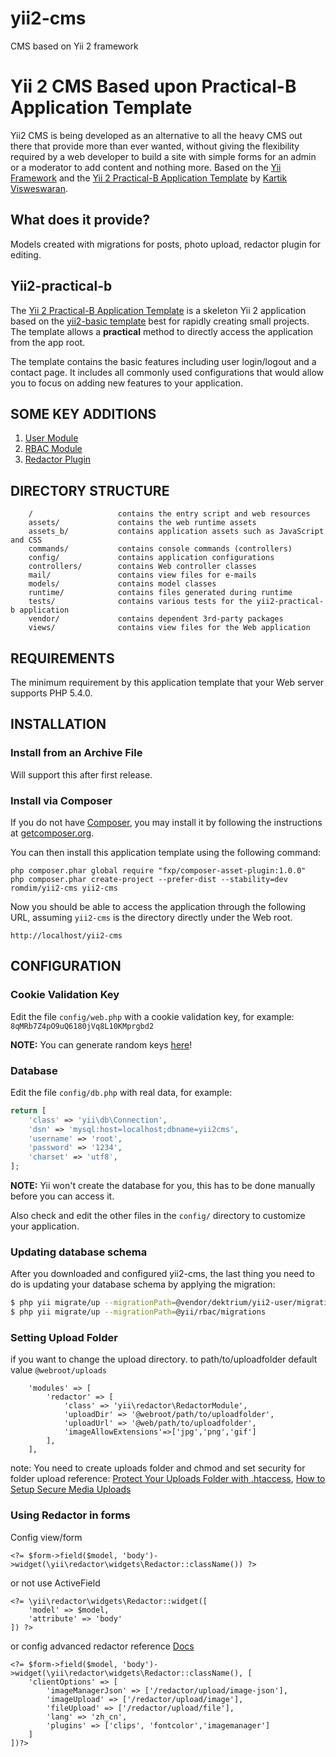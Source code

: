 # yii2-cms
CMS based on Yii 2 framework

Yii 2 CMS Based upon Practical-B Application Template
======================================

Yii2 CMS is being developed as an alternative to all the heavy CMS out there that provide more than ever wanted,
without giving the flexibility required by a web developer to build a site with simple forms for an admin or a
moderator to add content and nothing more. Based on the [Yii Framework](http://www.yiiframework.com/) and the
[Yii 2 Practical-B Application Template](https://github.com/kartik-v/yii2-app-practical-b/) by
[Kartik Visweswaran](https://github.com/kartik-v).


What does it provide?
---------------------
Models created with migrations for posts, photo upload, redactor plugin for editing. 


Yii2-practical-b
---------------------

The [Yii 2 Practical-B Application Template](https://github.com/kartik-v/yii2-app-practical-b/) is a skeleton Yii 2 application based on the 
[yii2-basic template](https://github.com/yiisoft/yii2-app-basic/) best for
rapidly creating small projects. The template allows a **practical** method to directly 
access the application from the app root.

The template contains the basic features including user login/logout and a contact page.
It includes all commonly used configurations that would allow you to focus on adding new
features to your application.

SOME KEY ADDITIONS
-------------------

1. [User Module](https://github.com/dektrium/yii2-user)
2. [RBAC Module](https://github.com/dektrium/yii2-rbac)
3. [Redactor Plugin](https://github.com/yiidoc/yii2-redactor)

DIRECTORY STRUCTURE
-------------------

```
    /                   contains the entry script and web resources
    assets/             contains the web runtime assets
    assets_b/           contains application assets such as JavaScript and CSS
    commands/           contains console commands (controllers)
    config/             contains application configurations
    controllers/        contains Web controller classes
    mail/               contains view files for e-mails
    models/             contains model classes
    runtime/            contains files generated during runtime
    tests/              contains various tests for the yii2-practical-b application
    vendor/             contains dependent 3rd-party packages
    views/              contains view files for the Web application
```

REQUIREMENTS
------------

The minimum requirement by this application template that your Web server supports PHP 5.4.0.


INSTALLATION
------------

### Install from an Archive File

Will support this after first release.


### Install via Composer

If you do not have [Composer](http://getcomposer.org/), you may install it by following the instructions
at [getcomposer.org](http://getcomposer.org/doc/00-intro.md#installation-nix).

You can then install this application template using the following command:

~~~
php composer.phar global require "fxp/composer-asset-plugin:1.0.0"
php composer.phar create-project --prefer-dist --stability=dev romdim/yii2-cms yii2-cms
~~~

Now you should be able to access the application through the following URL, assuming `yii2-cms` is the directory
directly under the Web root.

~~~
http://localhost/yii2-cms
~~~


CONFIGURATION
-------------

### Cookie Validation Key

Edit the file `config/web.php` with a cookie validation key, for example:
`8qMRb7Z4pO9uQ6180jVq8L10KMprgbd2`

**NOTE:** You can generate random keys [here](http://randomkeygen.com/)!

### Database

Edit the file `config/db.php` with real data, for example:

```php
return [
	'class' => 'yii\db\Connection',
	'dsn' => 'mysql:host=localhost;dbname=yii2cms',
	'username' => 'root',
	'password' => '1234',
	'charset' => 'utf8',
];
```

**NOTE:** Yii won't create the database for you, this has to be done manually before you can access it.

Also check and edit the other files in the `config/` directory to customize your application.

### Updating database schema

After you downloaded and configured yii2-cms, the last thing you need to do is updating your database schema by applying
the migration:

```bash
$ php yii migrate/up --migrationPath=@vendor/dektrium/yii2-user/migrations
$ php yii migrate/up --migrationPath=@yii/rbac/migrations
```


### Setting Upload Folder

if you want to change the upload directory.
to path/to/uploadfolder
default value `@webroot/uploads`

```
    'modules' => [
        'redactor' => [
            'class' => 'yii\redactor\RedactorModule',
            'uploadDir' => '@webroot/path/to/uploadfolder',
            'uploadUrl' => '@web/path/to/uploadfolder',
            'imageAllowExtensions'=>['jpg','png','gif']
        ],
    ],
```

note: You need to create uploads folder and chmod and set security for folder upload
reference: [Protect Your Uploads Folder with .htaccess](http://tomolivercv.wordpress.com/2011/07/24/protect-your-uploads-folder-with-htaccess/),
[How to Setup Secure Media Uploads](http://digwp.com/2012/09/secure-media-uploads/)

### Using Redactor in forms

Config view/form

```
<?= $form->field($model, 'body')->widget(\yii\redactor\widgets\Redactor::className()) ?>
```

or not use ActiveField

```
<?= \yii\redactor\widgets\Redactor::widget([
    'model' => $model,
    'attribute' => 'body'
]) ?>
```    
or config advanced redactor reference [Docs](http://imperavi.com/redactor/docs/)

```
<?= $form->field($model, 'body')->widget(\yii\redactor\widgets\Redactor::className(), [
    'clientOptions' => [
        'imageManagerJson' => ['/redactor/upload/image-json'],
        'imageUpload' => ['/redactor/upload/image'],
        'fileUpload' => ['/redactor/upload/file'],
        'lang' => 'zh_cn',
        'plugins' => ['clips', 'fontcolor','imagemanager']
    ]
])?>
```